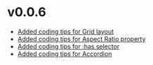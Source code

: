 # v0.0.6

- [Added coding tips for Grid layout](/docs/html/tips/grid)
- [Added coding tips for Aspect Ratio property](/docs/html/tips/aspect-ratio)
- [Added coding tips for :has selector](/docs/html/tips/has)
- [Added coding tips for Accordion](/docs/html/tips/accordion)
